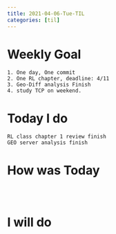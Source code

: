 ```yaml
---
title: 2021-04-06-Tue-TIL
categories: [til]
---
```


# Weekly Goal
```
1. One day, One commit
2. One RL chapter, deadline: 4/11
3. Geo-Diff analysis Finish 
4. study TCP on weekend.
```


# Today I do
```
RL class chapter 1 review finish
GEO server analysis finish
```

# How was Today
```

    
```

# I will do
```

```
